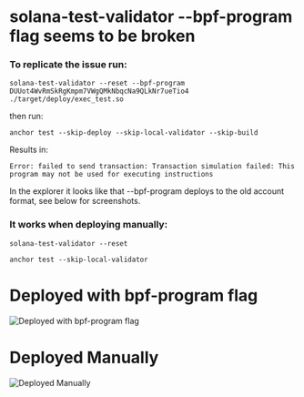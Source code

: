 # solana-test-validator --bpf-program flag seems to be broken

### To replicate the issue run:



```solana-test-validator --reset --bpf-program DUUot4WvRmSkRgKmpm7VWgQMkNbqcNa9QLkNr7ueTio4 ./target/deploy/exec_test.so```

then run:

```anchor test --skip-deploy --skip-local-validator --skip-build```

Results in:

```Error: failed to send transaction: Transaction simulation failed: This program may not be used for executing instructions```

In the explorer it looks like that --bpf-program deploys to the old account format, see below for screenshots.


### It works when deploying manually:


```solana-test-validator --reset```


```anchor test --skip-local-validator```




# Deployed with bpf-program flag
![Deployed with bpf-program flag](/screenshots/deploy_with_bpf_program_flag.png)

# Deployed Manually

![Deployed Manually](/screenshots/deployed_manually.png)
